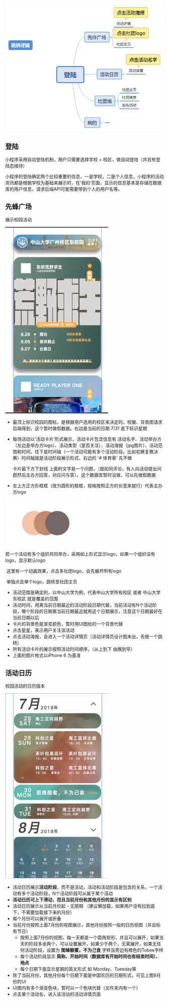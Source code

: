 ![](UI/跳转逻辑.png)

## 登陆

小程序采用自动登陆机制，用户只需要选择学校 + 校区，做自动登陆（并且有登陆态维持）

小程序的登陆确定两个比较重要的信息，一是学校，二是个人信息，小程序的活动资讯都是根据学校为基础来展示的，在‘我的’页面，显示的信息基本是存储在数据库的用户信息，请求后端API可能需要带到个人的用户名等。

## 先蜂广场

展示校园活动

![](UI/先蜂广场/先蜂广场.jpg)

* 最顶上标识校园的图标，是根据用户选用的校区来决定的，校徽、背景图请求后端得到，这个暂时做假数据。右边是当前的日期 7/31 底下标识星期

* 每场活动以’活动卡片‘形式展示，活动卡片包含信息有 活动名字、活动举办方（左边是举办方logo）、活动类型（是否关注）、活动海报（jpg图片）、活动范围和时间，往下是时间轴（一个活动可能有多个活动阶段，比如初赛复赛决赛）时间轴就是活动阶段展示形式、右边的 '# 体育章' 先不做

  卡片最下方下划线 上面的文字是一个问题，（就如同评论，有人向活动提出问题然后主办方回答，对应问与答）。这个数据库暂时没做，可以先做假数据

* 左上方正方形框框（改为圆形的框框，规格按照正方的长宽来就行）代表主办方logo


![](UI/先蜂广场/多社团logo.png)

​	若一个活动有多个组织共同举办，采用如上形式显示logo，如果一个组织没有logo，显示默认logo

​	这里有一个动画效果，点击多社团logo，会先展开所有logo

​	单独点击单个logo，跳转至社团主页

* 活动范围是确定的，以中山大学为例，代表中山大学所有校区 或者 中山大学东校区 就是覆盖的范围
* 活动时间，用离当前日期最近的活动阶段日期代替，当前活动有N个活动阶段，哪个阶段的日期离当前日期最近就用这个日期展示，注意这个日期最好在当前日期以后
* 卡片的背景色是渐变颜色，暂时用UI图给的一个背景代替
* 点击星星，表示用户关注该活动
* 点击活动海报，会进入一个活动详情页（活动详情页设计图未出，先做一个跳转）
* 所有活动卡片的展示按照活动时间顺序，（从上到下 由晚到早）
* 上面的图片格式以iPhone 6 为基准


## 活动日历

校园活动的日历版本

![](UI/活动日历/活动日历.png)

* 活动日历展示**活动阶段**，而不是活动，活动和活动阶段是包含的关系，一个活动有多个活动阶段，N个活动阶段可从属于某个活动
* **活动日历可上下滑动，而且当前月份和其他月份的显示有区别**
* 活动日历展示从当前月份起 - 无限期 （建议懒加载，如果用户没有拉到底下，不需要加载接下来的月份）
* 每个月份可以展开或折叠
* 当前月份按照上面7月份的视图展示，其他月份按照一般的日历视图（并且标有节日）
  * 按照上面7月份的视图，每一天都是一个圆角矩形，并且可以展开，如果当天的阶段多余两个，可以设置展开，如果少于两个，无需展开，如果无任何活动阶段，设置为 **图蜂酿蜜，不为己食** 字样且旁边有橙色的Tobee字样
  * 每个活动阶段显示 **简称、开始时间（数据库有开始时间也有结束时间）、地点**
  * 每个日期下面显示星期的英文形式 如 Monday、Tuesday等
* 除了当前月份，其他月份每个日期下面是中国农历的日期形式，可见上图8月份的UI
* UI图内有多个渐变色块，暂时以一个色块代替（文件夹内有一个）
* 点击某个活动名，进入该活动的活动详情页面